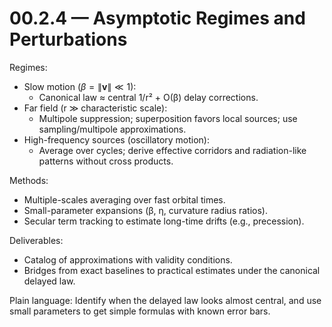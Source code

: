 # 00.2.4 — Asymptotic Regimes and Perturbations

Regimes:
- Slow motion ($\beta = \|\mathbf{v}\| \ll 1$):
  - Canonical law ≈ central 1/r² + O(β) delay corrections.
- Far field (r ≫ characteristic scale):
  - Multipole suppression; superposition favors local sources; use sampling/multipole approximations.
- High-frequency sources (oscillatory motion):
  - Average over cycles; derive effective corridors and radiation-like patterns without cross products.

Methods:
- Multiple-scales averaging over fast orbital times.
- Small-parameter expansions (β, η, curvature radius ratios).
- Secular term tracking to estimate long-time drifts (e.g., precession).

Deliverables:
- Catalog of approximations with validity conditions.
- Bridges from exact baselines to practical estimates under the canonical delayed law.

Plain language: Identify when the delayed law looks almost central, and use small parameters to get simple formulas with known error bars.
